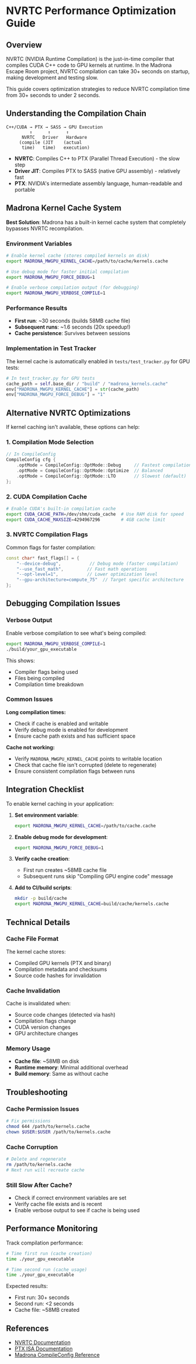 # NVRTC Performance Optimization Guide

## Overview

NVRTC (NVIDIA Runtime Compilation) is the just-in-time compiler that compiles CUDA C++ code to GPU kernels at runtime. In the Madrona Escape Room project, NVRTC compilation can take 30+ seconds on startup, making development and testing slow.

This guide covers optimization strategies to reduce NVRTC compilation time from 30+ seconds to under 2 seconds.

## Understanding the Compilation Chain

```
C++/CUDA → PTX → SASS → GPU Execution
         ↑      ↑      ↑
      NVRTC   Driver   Hardware
     (compile (JIT    (actual
      time)   time)   execution)
```

- **NVRTC**: Compiles C++ to PTX (Parallel Thread Execution) - the slow step
- **Driver JIT**: Compiles PTX to SASS (native GPU assembly) - relatively fast
- **PTX**: NVIDIA's intermediate assembly language, human-readable and portable

## Madrona Kernel Cache System

**Best Solution**: Madrona has a built-in kernel cache system that completely bypasses NVRTC recompilation.

### Environment Variables

```bash
# Enable kernel cache (stores compiled kernels on disk)
export MADRONA_MWGPU_KERNEL_CACHE=/path/to/cache/kernels.cache

# Use debug mode for faster initial compilation
export MADRONA_MWGPU_FORCE_DEBUG=1

# Enable verbose compilation output (for debugging)
export MADRONA_MWGPU_VERBOSE_COMPILE=1
```

### Performance Results

- **First run**: ~30 seconds (builds 58MB cache file)
- **Subsequent runs**: ~1.6 seconds (20x speedup!)
- **Cache persistence**: Survives between sessions

### Implementation in Test Tracker

The kernel cache is automatically enabled in `tests/test_tracker.py` for GPU tests:

```python
# In test_tracker.py for GPU tests
cache_path = self.base_dir / "build" / "madrona_kernels.cache"
env["MADRONA_MWGPU_KERNEL_CACHE"] = str(cache_path)
env["MADRONA_MWGPU_FORCE_DEBUG"] = "1"
```

## Alternative NVRTC Optimizations

If kernel caching isn't available, these options can help:

### 1. Compilation Mode Selection

```cpp
// In CompileConfig
CompileConfig cfg {
    .optMode = CompileConfig::OptMode::Debug     // Fastest compilation
    .optMode = CompileConfig::OptMode::Optimize  // Balanced
    .optMode = CompileConfig::OptMode::LTO       // Slowest (default)
};
```

### 2. CUDA Compilation Cache

```bash
# Enable CUDA's built-in compilation cache
export CUDA_CACHE_PATH=/dev/shm/cuda_cache  # Use RAM disk for speed
export CUDA_CACHE_MAXSIZE=4294967296        # 4GB cache limit
```

### 3. NVRTC Compilation Flags

Common flags for faster compilation:

```cpp
const char* fast_flags[] = {
    "--device-debug",           // Debug mode (faster compilation)
    "--use_fast_math",         // Fast math operations
    "--opt-level=1",           // Lower optimization level
    "--gpu-architecture=compute_75"  // Target specific architecture
};
```

## Debugging Compilation Issues

### Verbose Output

Enable verbose compilation to see what's being compiled:

```bash
export MADRONA_MWGPU_VERBOSE_COMPILE=1
./build/your_gpu_executable
```

This shows:
- Compiler flags being used
- Files being compiled
- Compilation time breakdown

### Common Issues

**Long compilation times:**
- Check if cache is enabled and writable
- Verify debug mode is enabled for development
- Ensure cache path exists and has sufficient space

**Cache not working:**
- Verify `MADRONA_MWGPU_KERNEL_CACHE` points to writable location
- Check that cache file isn't corrupted (delete to regenerate)
- Ensure consistent compilation flags between runs

## Integration Checklist

To enable kernel caching in your application:

1. **Set environment variable**:
   ```bash
   export MADRONA_MWGPU_KERNEL_CACHE=/path/to/cache.cache
   ```

2. **Enable debug mode for development**:
   ```bash
   export MADRONA_MWGPU_FORCE_DEBUG=1
   ```

3. **Verify cache creation**:
   - First run creates ~58MB cache file
   - Subsequent runs skip "Compiling GPU engine code" message

4. **Add to CI/build scripts**:
   ```bash
   mkdir -p build/cache
   export MADRONA_MWGPU_KERNEL_CACHE=build/cache/kernels.cache
   ```

## Technical Details

### Cache File Format

The kernel cache stores:
- Compiled GPU kernels (PTX and binary)
- Compilation metadata and checksums
- Source code hashes for invalidation

### Cache Invalidation

Cache is invalidated when:
- Source code changes (detected via hash)
- Compilation flags change
- CUDA version changes
- GPU architecture changes

### Memory Usage

- **Cache file**: ~58MB on disk
- **Runtime memory**: Minimal additional overhead
- **Build memory**: Same as without cache

## Troubleshooting

### Cache Permission Issues
```bash
# Fix permissions
chmod 644 /path/to/kernels.cache
chown $USER:$USER /path/to/kernels.cache
```

### Cache Corruption
```bash
# Delete and regenerate
rm /path/to/kernels.cache
# Next run will recreate cache
```

### Still Slow After Cache?
- Check if correct environment variables are set
- Verify cache file exists and is recent
- Enable verbose output to see if cache is being used

## Performance Monitoring

Track compilation performance:

```bash
# Time first run (cache creation)
time ./your_gpu_executable

# Time second run (cache usage)  
time ./your_gpu_executable
```

Expected results:
- First run: 30+ seconds
- Second run: <2 seconds
- Cache file: ~58MB created

## References

- [NVRTC Documentation](https://docs.nvidia.com/cuda/nvrtc/index.html)
- [PTX ISA Documentation](https://docs.nvidia.com/cuda/parallel-thread-execution/)
- [Madrona CompileConfig Reference](../../../external/madrona/include/madrona/mw_gpu.hpp)